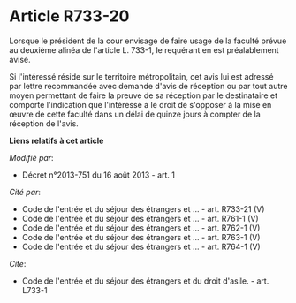 # Article R733-20

Lorsque le président de la cour envisage de faire usage de la faculté prévue au deuxième alinéa de l'article L. 733-1, le
requérant en est préalablement avisé. 

Si l'intéressé réside sur le territoire métropolitain, cet avis lui est adressé par lettre recommandée avec demande d'avis de
réception ou par tout autre moyen permettant de faire la preuve de sa réception par le destinataire et comporte l'indication
que l'intéressé a le droit de s'opposer à la mise en œuvre de cette faculté dans un délai de quinze jours à compter de la
réception de l'avis.

**Liens relatifs à cet article**

_Modifié par_:

  - Décret n°2013-751 du 16 août 2013 - art. 1

_Cité par_:

  - Code de l'entrée et du séjour des étrangers et ... - art. R733-21 (V)
  - Code de l'entrée et du séjour des étrangers et ... - art. R761-1 (V)
  - Code de l'entrée et du séjour des étrangers et ... - art. R762-1 (V)
  - Code de l'entrée et du séjour des étrangers et ... - art. R763-1 (V)
  - Code de l'entrée et du séjour des étrangers et ... - art. R764-1 (V)

_Cite_:

  - Code de l'entrée et du séjour des étrangers et du droit d'asile. - art. L733-1
